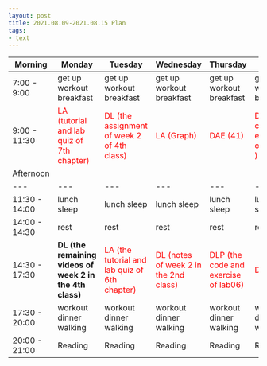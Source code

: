 ```yaml
---
layout: post
title: 2021.08.09-2021.08.15 Plan
tags:
- text
---   
```


| Morning | Monday | Tuesday | Wednesday | Thursday | Friday | Saturday | Sunday |
|---|---|---|---|---|---|---|---|
| 7:00 - 9:00  | get up workout breakfast | get up workout breakfast | get up workout breakfast | get up workout breakfast | get up workout breakfast | get up workout breakfast | get up workout breakfast |
| 9:00 - 11:30 | <font color=red>LA (tutorial and lab quiz of 7th chapter)| <font color=red> DL (the assignment of week 2 of 4th class) | <font color=red> LA (Graph) | <font color=red > DAE (41) | <font color=red > DLP (the code and exercise of lab08 ) | do something I like | do something I like |
| Afternoon  |   |   |   |   |   |   |   |
|---|---|---|---|---|---|---|---|
| 11:30 - 14:00  | lunch sleep | lunch sleep | lunch sleep | lunch sleep | lunch sleep | lunch sleep | lunch sleep |
| 14:00 - 14:30  | rest | rest | rest | rest | rest | rest | rest |
| 14:30 - 17:30  | **DL (the remaining videos of week 2 in the 4th class)**| <font color=red> LA (the tutorial and lab quiz of 6th chapter) | <font color=red > DL (notes of week 2 in the 2nd class) | <font color=red > DLP (the code and exercise of lab06) | <font color=red > DAE (51) | do something I like | do something I like |
| 17:30 - 20:00  | workout dinner walking | workout dinner walking | workout dinner walking | workout dinner walking | workout dinner walking | workout dinner walking | workout dinner walking |
| 20:00 - 21:00  | Reading | Reading | Reading | Reading | Reading | Reading | Reading |
